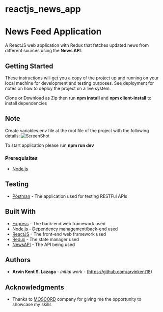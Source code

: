 # reactjs_news_app
# News Feed Application

A ReactJS web application with Redux that fetches updated news from different sources using the **News API**.

## Getting Started

These instructions will get you a copy of the project up and running on your local machine for development and testing purposes. See deployment for notes on how to deploy the project on a live system.

Clone or Download as Zip then run **npm install** and **npm client-install** to install dependencies

## Note
Create variables.env file at the root file of the project with the following details: 
![ScreenShot](https://user-images.githubusercontent.com/32665778/72413866-babb6500-37ab-11ea-8d03-5a7fb70027c7.PNG)

To start application please run **npm run dev**

### Prerequisites

* [Node.js](https://www.nodejs.org/)

## Testing
* [Postman](https://www.getpostman.com/) - The application used for testing RESTFul APIs

## Built With

* [Express](https://www.express.com/) - The back-end web framework used
* [Node.js](https://nodejs.org/) - Dependency management/back-end used
* [ReactJS](https://reactjs.org/) - The front-end web framework used
* [Redux](https://redux.js.org/) - The state manager used
* [NewsAPI](https://newsapi.org/) - The API being used

## Authors

* **Arvin Kent S. Lazaga** - *Initial work* - (https://github.com/arvinkent18)

## Acknowledgments

* Thanks to [MOSCORD](https://www.moscord.com/) company for giving me the opportunity to showcase my skills

